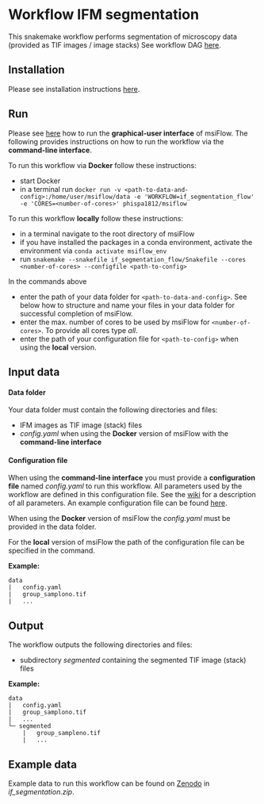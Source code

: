 # Workflow IFM segmentation
This snakemake workflow performs segmentation of microscopy data (provided as TIF images / image stacks) 
See workflow DAG 
[here](https://github.com/Immunodynamics-Engel-Lab/msiflow/blob/main/if_segmentation_flow/dag.pdf).

## Installation
Please see installation instructions [here](https://github.com/Immunodynamics-Engel-Lab/msiflow).

## Run
Please see [here](https://github.com/Immunodynamics-Engel-Lab/msiflow) how to run the **graphical-user interface** of msiFlow.
The following provides instructions on how to run the workflow via the **command-line interface**.

To run this workflow via **Docker** follow these instructions:
  - start Docker
  - in a terminal run `docker run -v <path-to-data-and-config>:/home/user/msiflow/data -e 'WORKFLOW=if_segmentation_flow' -e 'CORES=<number-of-cores>' phispa1812/msiflow`

To run this workflow **locally** follow these instructions:
- in a terminal navigate to the root directory of msiFlow
- if you have installed the packages in a conda environment, activate the environment via `conda activate msiflow_env`
- run `snakemake --snakefile if_segmentation_flow/Snakefile --cores <number-of-cores> --configfile <path-to-config>`

In the commands above
- enter the path of your data folder for `<path-to-data-and-config>`. See below how to structure and 
name your files in your data folder for successful completion of msiFlow.
- enter the max. number of cores to be used by msiFlow for `<number-of-cores>`. To provide all cores type *all*.
- enter the path of your configuration file for `<path-to-config>` when using the **local** version. 

## Input data
#### Data folder
Your data folder must contain the following directories and files:
- IFM images as TIF image (stack) files 
- *config.yaml* when using the **Docker** version of msiFlow with the **command-line interface** 

#### Configuration file
When using the **command-line interface** you must provide a **configuration file** named *config.yaml* to run this workflow. All parameters used by the workflow are defined in
this configuration file. See the [wiki](https://github.com/Immunodynamics-Engel-Lab/msiflow/wiki/Parameters#if-segmentation-workflow) for a description of all parameters. An example configuration file can be
found [here](https://github.com/Immunodynamics-Engel-Lab/msiflow/blob/main/msi_segmentation_flow/data/config.yaml).

When using the **Docker** version of msiFlow the *config.yaml* must be provided in the data folder. 

For the **local** version of msiFlow the path of the configuration file can be specified in the command.

**Example:**
```
data
|   config.yaml
|   group_samplono.tif
|   ...
```

## Output
The workflow outputs the following directories and files:
- subdirectory *segmented* containing the segmented TIF image (stack) files 

**Example:**
```
data
|   config.yaml
|   group_samplono.tif
|   ...
└─ segmented
    |   group_sampleno.tif
    |   ...
```

## Example data
Example data to run this workflow can be found on [Zenodo](https://doi.org/10.5281/zenodo.11913042) in *if_segmentation.zip*.